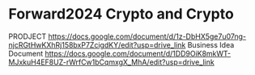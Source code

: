 # Forward2024  Crypto and Crypto
PRODJECT 
https://docs.google.com/document/d/1z-DbHX5ge7u07ng-njcRGtHwKXhRj158bxP7ZcigdKY/edit?usp=drive_link
Business Idea Document 
https://docs.google.com/document/d/1DD9OiK8mkWT-MJxkuH4EF8UZ-rWrfCw1bCqmxgX_MhA/edit?usp=drive_link
